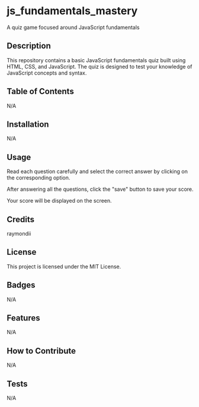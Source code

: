 # js_fundamentals_mastery
A quiz game focused around JavaScript fundamentals

## Description

This repository contains a basic JavaScript fundamentals quiz built using HTML, CSS, and JavaScript. The quiz is designed to test your knowledge of JavaScript concepts and syntax.

## Table of Contents

N/A

## Installation

N/A

## Usage

Read each question carefully and select the correct answer by clicking on the corresponding option.



After answering all the questions, click the "save" button to save your score.



Your score will be displayed on the screen.

## Credits

raymondii

## License

This project is licensed under the MIT License.

## Badges

N/A

## Features

N/A

## How to Contribute

N/A

## Tests

N/A